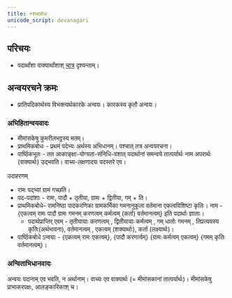 ```yaml
---
title: +शब्दबोधः
unicode_script: devanagari
---
```


## परिचयः
- पदार्थांशा वाक्यार्थांशाश् [चात्र](arthAMshAH/) दृश्यन्ताम्।

## अन्वयरचने क्रमः
- प्रातिपदिकार्थस्य विभक्त्यर्थकारके अन्वयः। कारकस्य कृतौ अन्वयः। 

### अभिहितान्वयवादः
- मीमांसकेषु कुमरीलभट्टस्य मतम्।
- प्राथमिकबोधः - प्रथमं पदेभ्यः अर्थस्य अभिधानम्। पश्चात् तत्र अन्वयरचना।
- पार्ष्ठिकभूतः - तत आकाङ्क्षा-योग्यता-संनिधि-वशात् पदार्थानां समन्वये तात्पर्यार्थः नाम अपरार्थः (वाक्यार्थः) उद्भवति।
वाच्य-लक्षणादयः पदस्तरे एव।

उदाहरणम् 
- रामः पद्भ्यां ग्रामं गच्छति। 
- पद-पदांशाः - रामः, पादौ + तृतीया, ग्रामः + द्वितीया, गम् + ति। 
- प्राथमिकबोधे– रामनिष्ठा पादकरणिका ग्रामकर्मिका गमनानुकूला वर्तमाना एकत्वविशिष्टा कृतिः। नाम - {एकत्वम् रामः पादौ ग्रामः गमनम् करणत्वम् कर्मत्वम् (कर्ता) वर्तमानत्वम्} इति पदार्थाः ज्ञाताः।
    - पदार्थप्राप्तिर् एवम् - तृतीयायाः करणत्वम् , द्वितीयायाः कर्मत्वम् , गम् धातोः गमनम् , तिप्रत्ययस्य कृतिः(अर्थभावना), वर्तमानत्वम् , एकत्वम् (शक्यार्थाः), कर्ता (लक्ष्यार्थः)।
- पार्ष्ठिकबोधे ऽन्वयाः - {एकत्वम् रामः एकत्वम्}, {पादौ करणर्त्वम्} {ग्रामः कर्मत्वम् एकत्वम्} {गमम् कृतिः वर्तमानत्वम्}।

### अन्विताभिधानवादः
अन्वयः पदानाम् एव भवति, न अर्थानाम्। 
वाच्यः एव वाक्यार्थः (= मीमांसकानां तात्पर्यार्थः)। 
मीमांसकेषु प्राभाकरपक्षः, आलङ्कारिकाश् च।

